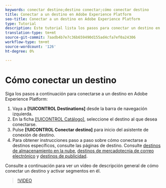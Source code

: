```yaml
---
keywords: conectar destino;destino conectar;cómo conectar destino
title: Conectar a un destino en Adobe Experience Platform
seo-title: Conectar a un destino en Adobe Experience Platform
type: Tutorial
description: Este tutorial lista los pasos para conectar un destino en Adobe Experience Platform
translation-type: tm+mt
source-git-commit: 7aadb4b7e7c36b659490d155ad4cfa7ef0a24306
workflow-type: tm+mt
source-wordcount: '126'
ht-degree: 0%

---
```



# Cómo conectar un destino

Siga los pasos a continuación para conectarse a un destino en Adobe Experience Platform:

1. Vaya a **[!UICONTROL Destinations]** desde la barra de navegación izquierda.
2. En la ficha [[!UICONTROL Catálogo]](./destinations-workspace.md#catalog), seleccione el destino al que desea conectarse.
3. Pulse **[!UICONTROL Conectar destino]** para inicio del asistente de conexión de destino.
4. Para obtener instrucciones paso a paso sobre cómo conectarse a destinos específicos, consulte las páginas de destino. Consulte [destinos de almacenamiento en la nube](../catalog/cloud-storage/workflow.md), [destinos de mercadotecnia de correo electrónico](../catalog/email-marketing/overview.md) y [destinos de publicidad](../catalog/advertising/overview.md).

Consulte a continuación para ver un vídeo de descripción general de cómo conectar un destino y activar segmentos en él.

>[!VIDEO](https://video.tv.adobe.com/v/29710?quality=12)